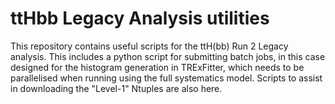 # ttHbb Legacy Analysis utilities

This repository contains useful scripts for the ttH(bb) Run 2 Legacy analysis. This includes a python script for submitting batch jobs, in this case designed for the histogram generation
in TRExFitter, which needs to be parallelised when running using the full systematics model. Scripts to assist in downloading the "Level-1" Ntuples are also here. 

